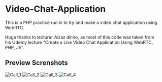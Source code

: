 # Video-Chat-Application

This is a PHP practice run in to try and make a video chat application using WebRTC.

Huge thanks to lecturer Aizaz dinho, as most of this code was taken from his Udemy lecture "Create a Live Video Chat Application Using WebRTC, PHP, JS".

## Preview Screnshots

![Call_1](https://github.com/IvanMijic0/Video-Chat-Application/blob/master/assets/GH/Call_1)
![Call_2](https://github.com/IvanMijic0/Video-Chat-Application/blob/master/assets/GH/Call_2)
![Call_3](https://github.com/IvanMijic0/Video-Chat-Application/blob/master/assets/GH/Call_3)
![Call_4](https://github.com/IvanMijic0/Video-Chat-Application/blob/master/assets/GH/Call_4)

